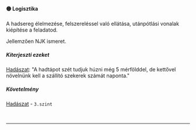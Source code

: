 #### 🟡 Logisztika

A hadsereg élelmezése, felszereléssel való ellátása, utánpótlási vonalak kiépítése a feladatod.

Jellemzően NJK ismeret.
##### Kiterjeszti ezeket

[Hadászat](../kepzettsegek.tudomanyos/hadaszat.md): "A hadtápot szét tudjuk húzni még 5 mérfölddel, de kettővel növelnünk kell a szállító szekerek számát naponta."

##### Követelmény

[Hadászat](../kepzettsegek.tudomanyos/hadaszat.md) - `3.szint`

<br />

---
